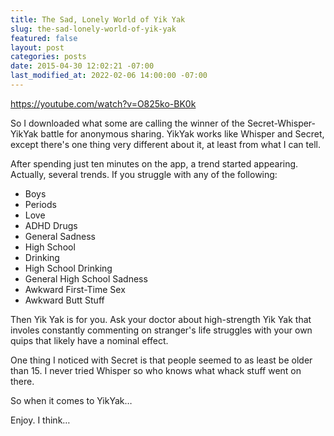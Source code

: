 ```yaml
---
title: The Sad, Lonely World of Yik Yak
slug: the-sad-lonely-world-of-yik-yak
featured: false
layout: post
categories: posts
date: 2015-04-30 12:02:21 -07:00
last_modified_at: 2022-02-06 14:00:00 -07:00
---
```


https://youtube.com/watch?v=O825ko-BK0k

So I downloaded what some are calling the winner of the Secret-Whisper-YikYak battle for anonymous sharing. YikYak works like Whisper and Secret, except there's one thing very different about it, at least from what I can tell.

After spending just ten minutes on the app, a trend started appearing. Actually, several trends. If you struggle with any of the following:

- Boys
- Periods
- Love
- ADHD Drugs
- General Sadness
- High School
- Drinking
- High School Drinking
- General High School Sadness
- Awkward First-Time Sex
- Awkward Butt Stuff

Then Yik Yak is for you. Ask your doctor about high-strength Yik Yak that involes constantly commenting on stranger's life struggles with your own quips that likely have a nominal effect.

One thing I noticed with Secret is that people seemed to as least be older than 15. I never tried Whisper so who knows what whack stuff went on there.

So when it comes to YikYak…

Enjoy. I think…

